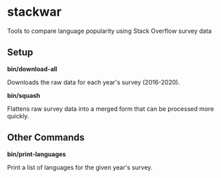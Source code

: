 # stackwar
Tools to compare language popularity using Stack Overflow survey data

## Setup

**bin/download-all**

Downloads the raw data for each year's survey (2016-2020).

**bin/squash**

Flattens raw survey data into a merged form that can be processed more quickly.

## Other Commands

**bin/print-languages**

Print a list of languages for the given year's survey.
